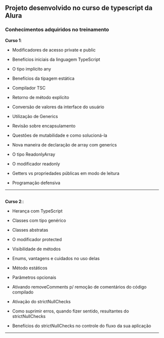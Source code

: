 ## Projeto desenvolvido no curso de typescript da Alura

### Conhecimentos adquiridos no treinamento

**Curso 1**:

* Modificadores de acesso private e public

* Benefícios iniciais da linguagem TypeScript

* O tipo implícito any

* Benefícios da tipagem estática

* Compilador TSC

* Retorno de método explícito

* Conversão de valores da interface do usuário

* Utilização de Generics

* Revisão sobre encapsulamento

* Questões de mutabilidade e como solucioná-la

* Nova maneira de declaração de array com generics

* O tipo ReadonlyArray

* O modificador readonly

* Getters vs propriedades públicas em modo de leitura

* Programação defensiva

<hr>

##

**Curso 2**::

* Herança com TypeScript

* Classes com tipo genérico

* Classes abstratas

* O modificador protected

* Visibilidade de métodos

* Enums, vantagens e cuidados no uso delas

* Método estáticos

* Parâmetros opcionais

* Ativando removeComments p/ remoção de comentários do código compilado

* Ativação do strictNullChecks

* Como suprimir erros, quando fizer sentido, resultantes do strictNullChecks

* Benefícios do strictNullChecks no controle do fluxo da sua aplicação

<hr>

##